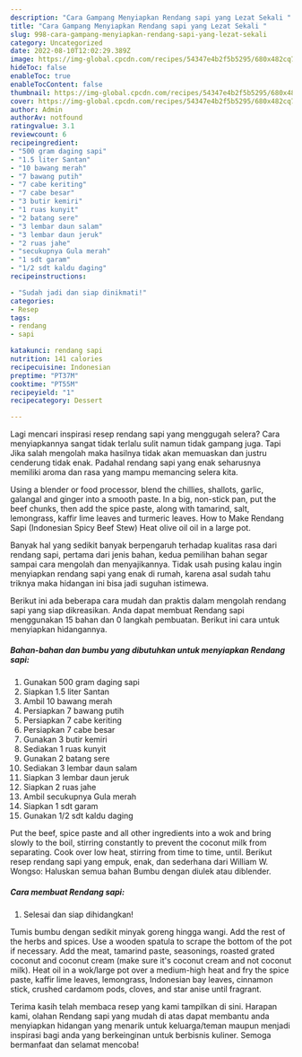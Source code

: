 ```yaml
---
description: "Cara Gampang Menyiapkan Rendang sapi yang Lezat Sekali "
title: "Cara Gampang Menyiapkan Rendang sapi yang Lezat Sekali "
slug: 998-cara-gampang-menyiapkan-rendang-sapi-yang-lezat-sekali
category: Uncategorized
date: 2022-08-10T12:02:29.389Z
image: https://img-global.cpcdn.com/recipes/54347e4b2f5b5295/680x482cq70/rendang-sapi-foto-resep-utama.jpg
hideToc: false
enableToc: true
enableTocContent: false
thumbnail: https://img-global.cpcdn.com/recipes/54347e4b2f5b5295/680x482cq70/rendang-sapi-foto-resep-utama.jpg
cover: https://img-global.cpcdn.com/recipes/54347e4b2f5b5295/680x482cq70/rendang-sapi-foto-resep-utama.jpg
author: Admin
authorAv: notfound
ratingvalue: 3.1
reviewcount: 6
recipeingredient:
- "500 gram daging sapi"
- "1.5 liter Santan"
- "10 bawang merah"
- "7 bawang putih"
- "7 cabe keriting"
- "7 cabe besar"
- "3 butir kemiri"
- "1 ruas kunyit"
- "2 batang sere"
- "3 lembar daun salam"
- "3 lembar daun jeruk"
- "2 ruas jahe"
- "secukupnya Gula merah"
- "1 sdt garam"
- "1/2 sdt kaldu daging"
recipeinstructions:

- "Sudah jadi dan siap dinikmati!"
categories:
- Resep
tags:
- rendang
- sapi

katakunci: rendang sapi 
nutrition: 141 calories
recipecuisine: Indonesian
preptime: "PT37M"
cooktime: "PT55M"
recipeyield: "1"
recipecategory: Dessert

---
```



Lagi mencari inspirasi resep rendang sapi yang menggugah selera? Cara menyiapkannya sangat tidak terlalu sulit namun tidak gampang juga. Tapi Jika salah mengolah maka hasilnya tidak akan memuaskan dan justru cenderung tidak enak. Padahal rendang sapi yang enak seharusnya memiliki aroma dan rasa yang mampu memancing selera kita.


Using a blender or food processor, blend the chillies, shallots, garlic, galangal and ginger into a smooth paste. In a big, non-stick pan, put the beef chunks, then add the spice paste, along with tamarind, salt, lemongrass, kaffir lime leaves and turmeric leaves. How to Make Rendang Sapi (Indonesian Spicy Beef Stew) Heat olive oil oil in a large pot.

Banyak hal yang sedikit banyak berpengaruh terhadap kualitas rasa dari rendang sapi, pertama dari jenis bahan, kedua pemilihan bahan segar sampai cara mengolah dan menyajikannya. Tidak usah pusing kalau ingin menyiapkan rendang sapi yang enak di rumah, karena asal sudah tahu triknya maka hidangan ini bisa jadi suguhan istimewa.


Berikut ini ada beberapa cara mudah dan praktis dalam mengolah rendang sapi yang siap dikreasikan. Anda dapat membuat Rendang sapi menggunakan 15 bahan dan 0 langkah pembuatan. Berikut ini cara untuk menyiapkan hidangannya.

<!--inarticleads1-->

##### Bahan-bahan dan bumbu yang dibutuhkan untuk menyiapkan Rendang sapi:

1. Gunakan 500 gram daging sapi
1. Siapkan 1.5 liter Santan
1. Ambil 10 bawang merah
1. Persiapkan 7 bawang putih
1. Persiapkan 7 cabe keriting
1. Persiapkan 7 cabe besar
1. Gunakan 3 butir kemiri
1. Sediakan 1 ruas kunyit
1. Gunakan 2 batang sere
1. Sediakan 3 lembar daun salam
1. Siapkan 3 lembar daun jeruk
1. Siapkan 2 ruas jahe
1. Ambil secukupnya Gula merah
1. Siapkan 1 sdt garam
1. Gunakan 1/2 sdt kaldu daging


Put the beef, spice paste and all other ingredients into a wok and bring slowly to the boil, stirring constantly to prevent the coconut milk from separating. Cook over low heat, stirring from time to time, until. Berikut resep rendang sapi yang empuk, enak, dan sederhana dari William W. Wongso: Haluskan semua bahan Bumbu dengan diulek atau diblender. 

<!--inarticleads2-->

##### Cara membuat Rendang sapi:


1. Selesai dan siap dihidangkan!

Tumis bumbu dengan sedikit minyak goreng hingga wangi. Add the rest of the herbs and spices. Use a wooden spatula to scrape the bottom of the pot if necessary. Add the meat, tamarind paste, seasonings, roasted grated coconut and coconut cream (make sure it&#39;s coconut cream and not coconut milk). Heat oil in a wok/large pot over a medium-high heat and fry the spice paste, kaffir lime leaves, lemongrass, Indonesian bay leaves, cinnamon stick, crushed cardamom pods, cloves, and star anise until fragrant. 

Terima kasih telah membaca resep yang kami tampilkan di sini. Harapan kami, olahan Rendang sapi yang mudah di atas dapat membantu anda menyiapkan hidangan yang menarik untuk keluarga/teman maupun menjadi inspirasi bagi anda yang berkeinginan untuk berbisnis kuliner. Semoga bermanfaat dan selamat mencoba!

